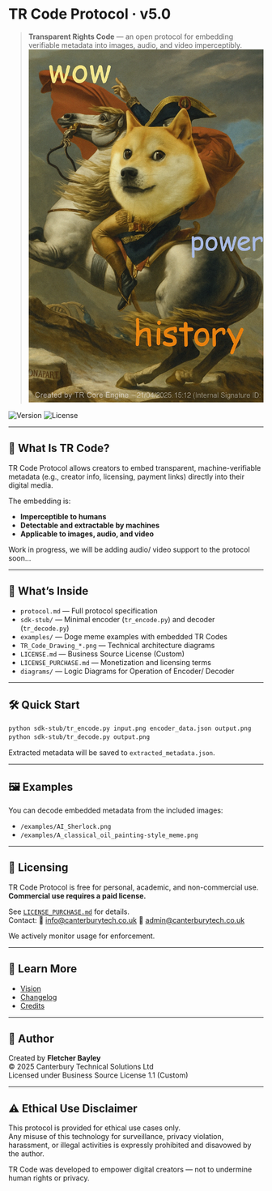 # TR Code Protocol · v5.0

> **Transparent Rights Code** — an open protocol for embedding verifiable metadata into images, audio, and video imperceptibly.
![TR Code Example](examples/A_classical_oil_painting-style_meme.png)

![Version](https://img.shields.io/badge/version-v5.0-blue)
![License](https://img.shields.io/badge/license-BUSL--1.1-green)

---

## 🧠 What Is TR Code?

TR Code Protocol allows creators to embed transparent, machine-verifiable metadata (e.g., creator info, licensing, payment links) directly into their digital media.

The embedding is:
- **Imperceptible to humans**
- **Detectable and extractable by machines**
- **Applicable to images, audio, and video**

Work in progress, we will be adding audio/ video support to the protocol soon...

---

## 📁 What’s Inside

- `protocol.md` — Full protocol specification
- `sdk-stub/` — Minimal encoder (`tr_encode.py`) and decoder (`tr_decode.py`)
- `examples/` — Doge meme examples with embedded TR Codes
- `TR_Code_Drawing_*.png` — Technical architecture diagrams
- `LICENSE.md` — Business Source License (Custom)
- `LICENSE_PURCHASE.md` — Monetization and licensing terms
- `diagrams/` — Logic Diagrams for Operation of Encoder/ Decoder

---

## 🛠 Quick Start

```bash
python sdk-stub/tr_encode.py input.png encoder_data.json output.png
python sdk-stub/tr_decode.py output.png
```

Extracted metadata will be saved to `extracted_metadata.json`.

---

## 🖼 Examples

You can decode embedded metadata from the included images:

- `/examples/AI_Sherlock.png`
- `/examples/A_classical_oil_painting-style_meme.png`

---

## 📣 Licensing

TR Code Protocol is free for personal, academic, and non-commercial use.  
**Commercial use requires a paid license.**

See [`LICENSE_PURCHASE.md`](LICENSE_PURCHASE.md) for details.  
Contact: 📧 info@canterburytech.co.uk
         📧 admin@canterburytech.co.uk

We actively monitor usage for enforcement.

---

## 📖 Learn More

- [Vision](VISION.md)
- [Changelog](CHANGELOG.md)
- [Credits](CREDITS.md)

---

## 👤 Author

Created by **Fletcher Bayley**  
© 2025 Canterbury Technical Solutions Ltd  
Licensed under Business Source License 1.1 (Custom)


---

## ⚠️ Ethical Use Disclaimer

This protocol is provided for ethical use cases only.  
Any misuse of this technology for surveillance, privacy violation, harassment, or illegal activities is expressly prohibited and disavowed by the author.

TR Code was developed to empower digital creators — not to undermine human rights or privacy.

